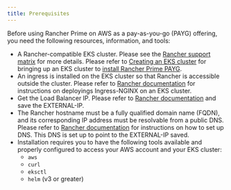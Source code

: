 ```yaml
---
title: Prerequisites
---
```


Before using Rancher Prime on AWS as a pay-as-you-go (PAYG) offering, you need the following resources, information, and tools:

- A Rancher-compatible EKS cluster. Please see the [Rancher support matrix](https://www.suse.com/suse-rancher/support-matrix/all-supported-versions/) for more details. Please refer to [Creating an EKS cluster](https://ranchermanager.docs.rancher.com/getting-started/installation-and-upgrade/install-upgrade-on-a-kubernetes-cluster/rancher-on-amazon-eks#creating-an-eks-cluster-for-the-rancher-server) for bringing up an EKS cluster to [install Rancher Prime PAYG](installing-rancher-prime.md).
- An ingress is installed on the EKS cluster so that Rancher is accessible outside the cluster. Please refer to [Rancher documentation](https://ranchermanager.docs.rancher.com/getting-started/installation-and-upgrade/install-upgrade-on-a-kubernetes-cluster/rancher-on-amazon-eks#5-install-an-ingress) for instructions on deployings Ingress-NGINX on an EKS cluster.
- Get the Load Balancer IP. Please refer to [Rancher documentation](https://ranchermanager.docs.rancher.com/getting-started/installation-and-upgrade/install-upgrade-on-a-kubernetes-cluster/rancher-on-amazon-eks#6-get-load-balancer-ip) and save the EXTERNAL-IP.
- The Rancher hostname must be a fully qualified domain name (FQDN), and its corresponding IP address must be resolvable from a public DNS. Please refer to [Rancher documentation](https://ranchermanager.docs.rancher.com/getting-started/installation-and-upgrade/install-upgrade-on-a-kubernetes-cluster/rancher-on-amazon-eks#7-set-up-dns) for instructions on how to set up DNS. This DNS is set up to point to the EXTERNAL-IP saved.
- Installation requires you to have the following tools available and properly configured to access your AWS account and your EKS cluster:
  - `aws`
  - `curl`
  - `eksctl`
  - `helm` (v3 or greater)

